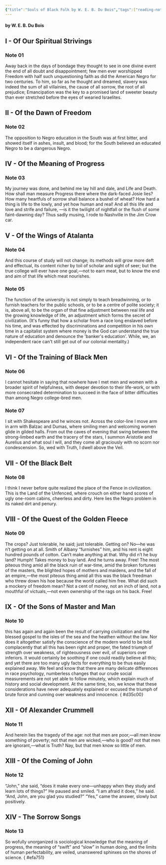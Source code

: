 ```yaml
---
{"title":"Souls of Black Folk by W. E. B. Du Bois","tags":["reading-notes"],"created":"2023-02-09T15:17:13+06:00","updated":"2023-02-09T15:25:07+06:00","dg-publish":true,"permalink":"/personal/reading/notes-and-highlights/the-souls-of-black-folk-by-w-e-b-du-bois/","dgPassFrontmatter":true}
---
```


#### by W. E. B. Du Bois

## I - Of Our Spiritual Strivings
### Note 01
Away back in the days of bondage they thought to see in one divine event the end of all doubt and disappointment; few men ever worshipped Freedom with half such unquestioning faith as did the American Negro for two centuries. To him, so far as he thought and dreamed, slavery was indeed the sum of all villainies, the cause of all sorrow, the root of all prejudice; Emancipation was the key to a promised land of sweeter beauty than ever stretched before the eyes of wearied Israelites.

## II - Of the Dawn of Freedom

### Note 02
The opposition to Negro education in the South was at first bitter, and showed itself in ashes, insult, and blood; for the South believed an educated Negro to be a dangerous Negro.

## IV - Of the Meaning of Progress

### Note 03
My journey was done, and behind me lay hill and dale, and Life and Death. How shall man measure Progress there where the dark-faced Josie lies? How many heartfuls of sorrow shall balance a bushel of wheat? How hard a thing is life to the lowly, and yet how human and real! And all this life and love and strife and failure, —is it the twilight of nightfall or the flush of some faint-dawning day? Thus sadly musing, I rode to Nashville in the Jim Crow car.

## V - Of the Wings of Atalanta

### Note 04
And this course of study will not change; its methods will grow more deft and effectual, its content richer by toil of scholar and sight of seer; but the true college will ever have one goal,—not to earn meat, but to know the end and aim of that life which meat nourishes.

### Note 05
The function of the university is not simply to teach breadwinning, or to furnish teachers for the public schools, or to be a centre of polite society; it is, above all, to be the organ of that fine adjustment between real life and the growing knowledge of life, an adjustment which forms the secret of civilization. (It's funny that how a scholar from a race long enslaved before his time, and was effected by discriminations and competition in his own time in a capitalist system where money is the God can understand the true nature of education and denounce the 'banker's education'. While, we, an independent race can't still get out of our colonial mentality.)

## VI - Of the Training of Black Men

### Note 06
I cannot hesitate in saying that nowhere have I met men and women with a broader spirit of helpfulness, with deeper devotion to their life-work, or with more consecrated determination to succeed in the face of bitter difficulties than among Negro college-bred men.

### Note 07
I sit with Shakespeare and he winces not. Across the color-line I move arm in arm with Balzac and Dumas, where smiling men and welcoming women glide in gilded halls. From out the caves of evening that swing between the strong-limbed earth and the tracery of the stars, I summon Aristotle and Aurelius and what soul I will, and they come all graciously with no scorn nor condescension. So, wed with Truth, I dwell above the Veil.

## VII - Of the Black Belt

### Note 08
I think I never before quite realized the place of the Fence in civilization. This is the Land of the Unfenced, where crouch on either hand scores of ugly one-room cabins, cheerless and dirty. Here lies the Negro problem in its naked dirt and penury.

## VIII - Of the Quest of the Golden Fleece

### Note 09
The crops? Just tolerable, he said; just tolerable. Getting on? No—he was n’t getting on at all. Smith of Albany “furnishes” him, and his rent is eight hundred pounds of cotton. Can’t make anything at that. Why did n’t he buy land? Humph! Takes money to buy land. And he turns away. Free! The most piteous thing amid all the black ruin of war-time, amid the broken fortunes of the masters, the blighted hopes of mothers and maidens, and the fall of an empire,—the most piteous thing amid all this was the black freedman who threw down his hoe because the world called him free. What did such a mockery of freedom mean? Not a cent of money, not an inch of land, not a mouthful of victuals,—not even ownership of the rags on his back. Free!

## IX - Of the Sons of Master and Man

### Note 10
this has again and again been the result of carrying civilization and the blessed gospel to the isles of the sea and the heathen without the law. Nor does it altogether satisfy the conscience of the modern world to be told complacently that all this has been right and proper, the fated triumph of strength over weakness, of righteousness over evil, of superiors over inferiors. It would certainly be soothing if one could readily believe all this; and yet there are too many ugly facts for everything to be thus easily explained away. We feel and know that there are many delicate differences in race psychology, numberless changes that our crude social measurements are not yet able to follow minutely, which explain much of history and social development. At the same time, too, we know that these considerations have never adequately explained or excused the triumph of brute force and cunning over weakness and innocence.
{ #d35c00}


## XII - Of Alexander Crummell
### Note 11
And herein lies the tragedy of the age: not that men are poor,—all men know something of poverty; not that men are wicked,—who is good? not that men are ignorant,—what is Truth? Nay, but that men know so little of men.

## XIII - Of the Coming of John
### Note 12
“John,” she said, “does it make every one—unhappy when they study and learn lots of things?” He paused and smiled. “I am afraid it does,” he said. “And, John, are you glad you studied?” “Yes,” came the answer, slowly but positively.

## XIV - The Sorrow Songs
### Note 13
So wofully unorganized is sociological knowledge that the meaning of progress, the meaning of “swift” and “slow” in human doing, and the limits of human perfectability, are veiled, unanswered sphinxes on the shores of science.
{ #efa751}
